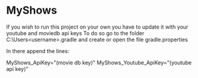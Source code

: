 # MyShows
If you wish to run this project on your own you have to update it with your youtube and moviedb api keys
To do so go to the folder C:\Users\<username>\.gradle and create or open the file gradle.properties

In there append the lines:

MyShows_ApiKey="(movie db key)"
MyShows_Youtube_ApiKey="(youtube api key)"
